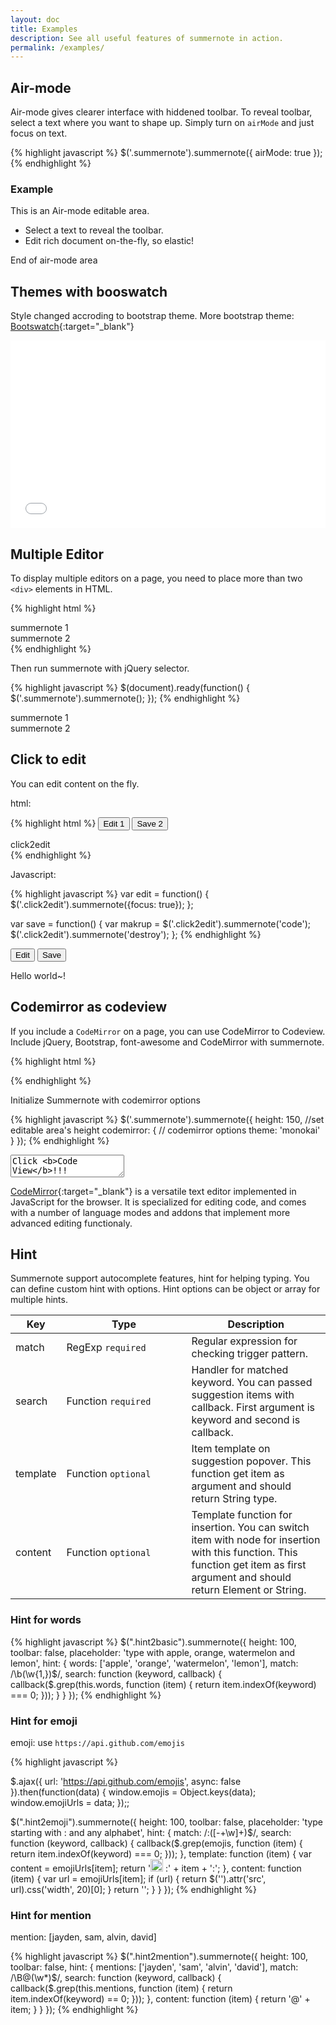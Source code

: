 ```yaml
---
layout: doc
title: Examples
description: See all useful features of summernote in action.
permalink: /examples/
---
```


## Air-mode
Air-mode gives clearer interface with hiddened toolbar. To reveal toolbar, select a text where you want to shape up. Simply turn on `airMode` and just focus on text.

{% highlight javascript %}
$('.summernote').summernote({
  airMode: true
});
{% endhighlight %}

### Example

<div class="airmode">
  <p>This is an Air-mode editable area.</p>
  <ul>
    <li>Select a text to reveal the toolbar.</li>
    <li>Edit rich document on-the-fly, so elastic!</li>
  </ul>
  <p>End of air-mode area</p>
</div>
<script>
  $(function() {
    $('.airmode').summernote({
      height: 300,
      airMode: true
    });
  });
</script>

## Themes with booswatch
Style changed accroding to bootstrap theme.
More bootstrap theme: [Bootswatch](http://bootswatch.com){:target="_blank"}

<iframe src="/themes.html" width="100%" height="300" frameborder="0"></iframe>

## Multiple Editor
To display multiple editors on a page, you need to place more than two `<div>` elements in HTML.

{% highlight html %}
<div class="summernote">summernote 1</div>
<div class="summernote">summernote 2</div>
{% endhighlight %}

Then run summernote with jQuery selector.

{% highlight javascript %}
$(document).ready(function() {
  $('.summernote').summernote();
});
{% endhighlight %}

<div class="multiple">summernote 1</div>
<div class="multiple">summernote 2</div>
<script>
  $(function() {
    $('.multiple').summernote();
  });
</script>


## Click to edit
You can edit content on the fly.

html:

{% highlight html %}
<button id="edit" class="btn btn-primary" onclick="edit()" type="button">Edit 1</button>
<button id="save" class="btn btn-primary" onclick="save()" type="button">Save 2</button>
<div class="click2edit">click2edit</div>
{% endhighlight %}

Javascript:

{% highlight javascript %}
var edit = function() {
  $('.click2edit').summernote({focus: true});
};

var save = function() {
  var makrup = $('.click2edit').summernote('code');
  $('.click2edit').summernote('destroy');
};
{% endhighlight %}

<p>
  <button id="edit" class="btn btn-primary" onclick="edit()">Edit</button>
  <button id="save" class="btn btn-primary" onclick="save()">Save</button>
</p>
<div class="click2edit">Hello world~!</div>
<script>
  var edit = function() {
    $('.click2edit').summernote({focus: true});
  };
  var save = function() {
    $('.click2edit').summernote('destroy');
  };
</script>

## Codemirror as codeview

If you include a `CodeMirror` on a page, you can use CodeMirror to Codeview. Include jQuery, Bootstrap, font-awesome and CodeMirror with summernote.

{% highlight html %}
<!-- include libraries(jQuery, bootstrap, fontawesome) -->
<link href="{{ site.bootstrap_css }}" rel="stylesheet"> 
<link href="{{ site.fontawesome_css }}" rel="stylesheet">
<script src="{{ site.jquery_js }}"></script> 
<script src="{{ site.bootstrap_js }}"></script> 

<!-- include codemirror (codemirror.css, codemirror.js, xml.js, formatting.js) -->
<link rel="stylesheet" type="text/css" href="//cdnjs.cloudflare.com/ajax/libs/codemirror/3.20.0/codemirror.css">
<link rel="stylesheet" type="text/css" href="//cdnjs.cloudflare.com/ajax/libs/codemirror/3.20.0/theme/monokai.css">
<script type="text/javascript" src="//cdnjs.cloudflare.com/ajax/libs/codemirror/3.20.0/codemirror.js"></script>
<script type="text/javascript" src="//cdnjs.cloudflare.com/ajax/libs/codemirror/3.20.0/mode/xml/xml.js"></script>
<script type="text/javascript" src="//cdnjs.cloudflare.com/ajax/libs/codemirror/2.36.0/formatting.js"></script>

<!-- include summernote css/js-->
<link href="summernote.css">
<script src="summernote.js"></script>
{% endhighlight %}

Initialize Summernote with codemirror options

{% highlight javascript %}
$('.summernote').summernote({
  height: 150,   //set editable area's height
  codemirror: { // codemirror options
    theme: 'monokai'
  }
});
{% endhighlight %}

<textarea class="codemirror">Click <b>Code View</b>!!!</textarea>
<script>
  $(function() {
    $('.codemirror').summernote({
      height: 150,
      codemirror: { // codemirror options
        mode: 'text/html',
        htmlMode: true,
        lineNumbers: true,
        theme: 'monokai'
      }
    });
  });
</script>

[CodeMirror](http://codemirror.net){:target="_blank"} is a versatile text editor implemented in JavaScript for the browser. It is specialized for editing code, and comes with a number of language modes and addons that implement more advanced editing functionaly.

## Hint 

Summernote support autocomplete features, hint for helping typing. You can define custom hint with options. Hint options can be object or array for multiple hints.
<table class="table"> 
<colgroup>
  <col />
  <col width="200px;" />
</colgroup>
<thead>
  <tr>
    <th>Key</th>
    <th>Type</th>
    <th>Description</th>
  </tr>
</thead>
<tbody>
  <tr>
    <td>match</td>
    <td>RegExp <code>required</code></td>
    <td>Regular expression for checking trigger pattern.</td>
  </tr>
  <tr>
    <td>search</td>
    <td>Function <code>required</code></td>
    <td>Handler for matched keyword. You can passed suggestion items with callback. First argument is keyword and second is callback.</td>
  </tr>
  <tr>
    <td>template</td>
    <td>Function <code>optional</code></td>
    <td>Item template on suggestion popover. This function get item as argument and should return String type.</td>
  </tr>      
  <tr>
    <td>content</td>
    <td>Function <code>optional</code></td>
    <td>Template function for insertion. You can switch item with node for insertion with this function. This function get item as first argument and should return Element or String.</td>
  </tr>      
</tbody>
</table>

### Hint for words

<div class="hint2basic"></div>
<script type="text/javascript">
$(".hint2basic").summernote({
  height: 100,
  toolbar: false,
  placeholder: 'type with apple, orange, watermelon, lemon',
  hint: {
    words: ['apple', 'orange', 'watermelon', 'lemon'],
    match: /\b(\w{1,})$/,
    search: function (keyword, callback) {
      callback($.grep(this.words, function (item) {
        return item.indexOf(keyword) === 0;
      }));
    }
  }
});
</script>
{% highlight javascript %}
$(".hint2basic").summernote({
  height: 100,
  toolbar: false,
  placeholder: 'type with apple, orange, watermelon and lemon',
  hint: {
    words: ['apple', 'orange', 'watermelon', 'lemon'],
    match: /\b(\w{1,})$/,
    search: function (keyword, callback) {
      callback($.grep(this.words, function (item) {
        return item.indexOf(keyword) === 0;
      }));
    }
  }
});
{% endhighlight %}

### Hint for emoji
emoji: use `https://api.github.com/emojis`

<div class="hint2emoji"></div>
<script type="text/javascript">

$.ajax({
  url: 'https://api.github.com/emojis',
  async: false
}).then(function(data) {
  window.emojis = Object.keys(data);
  window.emojiUrls = data; 
});;

$(".hint2emoji").summernote({
  height: 100,
  toolbar: false,
  placeholder: 'type starting with : and any alphabet',
  hint: {
    match: /\B:([\-+\w]+)$/,
    search: function (keyword, callback) {
      callback($.grep(emojis, function (item) {
        return item.indexOf(keyword)  === 0;
      }));
    },
    template: function (item) {
      var content = emojiUrls[item];
      return '<img src="' + content + '" width="20" /> :' + item + ':';
    },
    content: function (item) {
      var url = emojiUrls[item];
      if (url) {
        return $('<img />').attr('src', url).css('width', 20)[0];
      }
      return '';
    }
  }
});
</script>
{% highlight javascript %}

$.ajax({
  url: 'https://api.github.com/emojis',
  async: false 
}).then(function(data) {
  window.emojis = Object.keys(data);
  window.emojiUrls = data; 
});;

$(".hint2emoji").summernote({
  height: 100,
  toolbar: false,
  placeholder: 'type starting with : and any alphabet',
  hint: {
    match: /:([\-+\w]+)$/,
    search: function (keyword, callback) {
      callback($.grep(emojis, function (item) {
        return item.indexOf(keyword)  === 0;
      }));
    },
    template: function (item) {
      var content = emojiUrls[item];
      return '<img src="' + content + '" width="20" /> :' + item + ':';
    },
    content: function (item) {
      var url = emojiUrls[item];
      if (url) {
        return $('<img />').attr('src', url).css('width', 20)[0];
      }
      return '';
    }
  }
});
{% endhighlight %}

### Hint for mention
mention: [jayden, sam, alvin, david] 

<div class="hint2mention"></div>
<script type="text/javascript">
$(".hint2mention").summernote({
  height: 100,
  toolbar: false,
  placeholder: 'type starting with @',
  hint: {
    mentions: ['jayden', 'sam', 'alvin', 'david'],
    match: /@(\w*)$/,
    search: function (keyword, callback) {
      callback($.grep(this.mentions, function (item) {
        return item.indexOf(keyword) == 0;
      }));
    },
    content: function (item) {
      return '@' + item;
    }    
  }
});
</script>
{% highlight javascript %}
$(".hint2mention").summernote({
  height: 100,
  toolbar: false,
  hint: {
    mentions: ['jayden', 'sam', 'alvin', 'david'],
    match: /\B@(\w*)$/,
    search: function (keyword, callback) {
      callback($.grep(this.mentions, function (item) {
        return item.indexOf(keyword) == 0;
      }));
    },
    content: function (item) {
      return '@' + item;
    }    
  }
});
{% endhighlight %}
